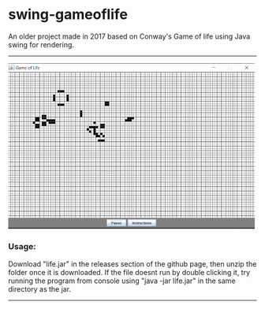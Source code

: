 # swing-gameoflife
An older project made in 2017 based on Conway's Game of life using Java swing for rendering.
<hr>
<img src="Capture.PNG" width="500">
<h3> Usage:</h3>
Download "life.jar" in the releases section of the github page, then unzip the folder once it is downloaded. If the file doesnt run by double clicking it, try running
the program from console using "java -jar life.jar" in the same directory as the jar.
<hr>
